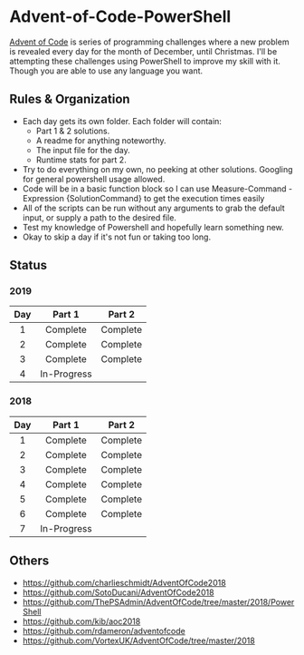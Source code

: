 # Advent-of-Code-PowerShell

[Advent of Code](https://adventofcode.com/) is series of programming challenges where a new problem is revealed every day for the month of December, until Christmas. I'll be attempting these challenges using PowerShell to improve my skill with it. Though you are able to use any language you want.

## Rules & Organization

* Each day gets its own folder. Each folder will contain:
  * Part 1 & 2 solutions.
  * A readme for anything noteworthy.
  * The input file for the day.
  * Runtime stats for part 2.
* Try to do everything on my own, no peeking at other solutions. Googling for general powershell usage allowed.
* Code will be in a basic function block so I can use Measure-Command -Expression {SolutionCommand} to get the execution times easily
* All of the scripts can be run without any arguments to grab the default input, or supply a path to the desired file.
* Test my knowledge of Powershell and hopefully learn something new.
* Okay to skip a day if it's not fun or taking too long.

## Status

### 2019

| Day | Part 1      | Part 2      |
| :-: | :---------: | :------:    |
| 1   | Complete    | Complete    |
| 2   | Complete    | Complete    |
| 3   | Complete    | Complete    |
| 4   | In-Progress |             |

### 2018

| Day | Part 1      | Part 2   |
| :-: | :---------: | :------: |
| 1   | Complete    | Complete |
| 2   | Complete    | Complete |
| 3   | Complete    | Complete |
| 4   | Complete    | Complete |
| 5   | Complete    | Complete |
| 6   | Complete    | Complete |
| 7   | In-Progress |          |

## Others

* https://github.com/charlieschmidt/AdventOfCode2018
* https://github.com/SotoDucani/AdventOfCode2018
* https://github.com/ThePSAdmin/AdventOfCode/tree/master/2018/PowerShell
* https://github.com/kib/aoc2018
* https://github.com/rdameron/adventofcode
* https://github.com/VortexUK/AdventOfCode/tree/master/2018
